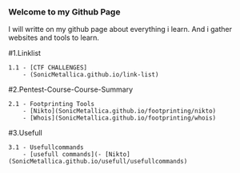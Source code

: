 ### Welcome to my Github Page

I will writte on my github page about everything i learn. And i gather websites and tools to learn.

#1.Linklist

    1.1 - [CTF CHALLENGES]
        - (SonicMetallica.github.io/link-list)

#2.Pentest-Course-Course-Summary

    2.1 - Footprinting Tools
        - [Nikto](SonicMetallica.github.io/footprinting/nikto)
        - [Whois](SonicMetallica.github.io/footprinting/whois)

#3.Usefull

    3.1 - Usefullcommands
        - [usefull commands](- [Nikto](SonicMetallica.github.io/usefull/usefullcommands)







